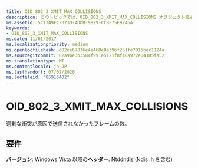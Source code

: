 ```yaml
---
title: OID_802_3_XMIT_MAX_COLLISIONS
description: このトピックでは、OID_802_3_XMIT_MAX_COLLISIONS オブジェクト識別子 (OID) について説明します。
ms.assetid: 5C1349FC-073D-4DDB-9829-CCBF75E92A6A
keywords:
- OID_802_3_XMIT_MAX_COLLISIONS
ms.date: 11/01/2017
ms.localizationpriority: medium
ms.openlocfilehash: d02ee67836e4e468e0a396f251fe7015bec1124a
ms.sourcegitcommit: 82a9be3b3584f991e5121f8f46a972e04185fa52
ms.translationtype: MT
ms.contentlocale: ja-JP
ms.lasthandoff: 07/02/2020
ms.locfileid: "85916402"
---
```

# <a name="oid_802_3_xmit_max_collisions"></a>OID_802_3_XMIT_MAX_COLLISIONS

過剰な衝突が原因で送信されなかったフレームの数。

## <a name="requirements"></a>要件

**バージョン**: Windows Vista 以降の**ヘッダー**: Ntddndis (Ndis .h を含む)


